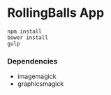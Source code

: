 # RollingBalls App

    npm install
    bower install
    gulp

### Dependencies

* imagemagick
* graphicsmagick
